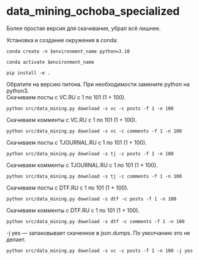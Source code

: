 # data_mining_ochoba_specialized
 Более простая версия для скачивания, убрал всё лишнее.

Установка и создание окружения в conda:
```
conda create -n $environment_name python=3.10
```
```
conda activate $environment_name
```
```
pip install -e .
```

Обратите на версию питона. При необходимости замените python на python3.  
Скачиваем посты с VC.RU с 1 по 101 (1 + 100).

```
python src/data_mining.py download -s vc -c posts -f 1 -n 100
```

Скачиваем комменты с VC.RU с 1 по 101 (1 + 100).

```
python src/data_mining.py download -s vc -c comments -f 1 -n 100
```

Скачиваем посты с TJOURNAL.RU с 1 по 101 (1 + 100).

```
python src/data_mining.py download -s tj -c posts -f 1 -n 100
```

Скачиваем комменты с TJOURNAL.RU с 1 по 101 (1 + 100).

```
python src/data_mining.py download -s tj -c comments -f 1 -n 100
```

Скачиваем посты с DTF.RU с 1 по 101 (1 + 100).

```
python src/data_mining.py download -s dtf -c posts -f 1 -n 100
```

Скачиваем комменты с DTF.RU с 1 по 101 (1 + 100).

```
python src/data_mining.py download -s dtf -c comments -f 1 -n 100
```

-j yes — запаковывает скаченное в json.dumps. По умолчанию это не делает.

```
python src/data_mining.py download -s vc -c posts -f 1 -n 100 -j yes
```